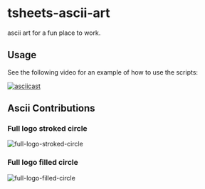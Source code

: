 # tsheets-ascii-art

ascii art for a fun place to work.

## Usage

See the following video for an example of how to use the scripts:

[![asciicast](https://asciinema.org/a/Xg83iBJ11PYl2ArbL3QMMscb7.svg)](https://asciinema.org/a/Xg83iBJ11PYl2ArbL3QMMscb7)

## Ascii Contributions

### Full logo stroked circle

![full-logo-stroked-circle](http://i.imgur.com/pnzVKer.png)

### Full logo filled circle

![full-logo-filled-circle](http://i.imgur.com/1MF3Mhd.png)
